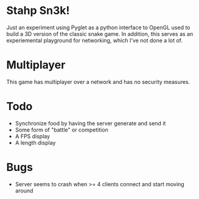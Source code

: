 # Stahp Sn3k!
Just an experiment using Pyglet as a python interface to OpenGL used to build
a 3D version of the classic snake game. In addition, this serves as an
experiemental playground for networking, which I've not done a lot of.

# Multiplayer
This game has multiplayer over a network and has no security measures.

# Todo
- Synchronize food by having the server generate and send it
- Some form of "battle" or competition
- A FPS display
- A length display

# Bugs
- Server seems to crash when >= 4 clients connect and start moving around
